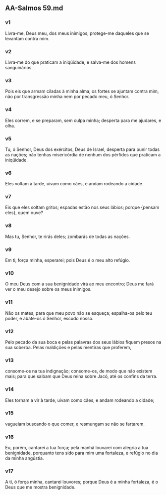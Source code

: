 ## AA-Salmos 59.md
### v1
 Livra-me, Deus meu, dos meus inimigos; protege-me daqueles que se levantam contra mim.
### v2
 Livra-me do que praticam a iniqüidade, e salva-me dos homens sanguinários.
### v3
 Pois eis que armam ciladas à minha alma; os fortes se ajuntam contra mim, não por transgressão minha nem por pecado meu, ó Senhor.
### v4
 Eles correm, e se preparam, sem culpa minha; desperta para me ajudares, e olha.
### v5
 Tu, ó Senhor, Deus dos exércitos, Deus de Israel, desperta para punir todas as nações; não tenhas misericórdia de nenhum dos pérfidos que praticam a iniqüidade.
### v6
 Eles voltam à tarde, uivam como cães, e andam rodeando a cidade.
### v7
 Eis que eles soltam gritos; espadas estão nos seus lábios; porque {pensam eles}, quem ouve?
### v8
 Mas tu, Senhor, te rirás deles; zombarás de todas as nações.
### v9
 Em ti, força minha, esperarei; pois Deus é o meu alto refúgio.
### v10
 O meu Deus com a sua benignidade virá ao meu encontro; Deus me fará ver o meu desejo sobre os meus inimigos.
### v11
 Não os mates, para que meu povo não se esqueça; espalha-os pelo teu poder, e abate-os ó Senhor, escudo nosso.
### v12
 Pelo pecado da sua boca e pelas palavras dos seus lábios fiquem presos na sua soberba. Pelas maldições e pelas mentiras que proferem,
### v13
 consome-os na tua indignação; consome-os, de modo que não existem mais; para que saibam que Deus reina sobre Jacó, até os confins da terra.
### v14
 Eles tornam a vir à tarde, uivam como cães, e andam rodeando a cidade;
### v15
 vagueiam buscando o que comer, e resmungam se não se fartarem.
### v16
 Eu, porém, cantarei a tua força; pela manhã louvarei com alegria a tua benignidade, porquanto tens sido para mim uma fortaleza, e refúgio no dia da minha angústia.
### v17
 A ti, ó força minha, cantarei louvores; porque Deus é a minha fortaleza, é o Deus que me mostra benignidade.
